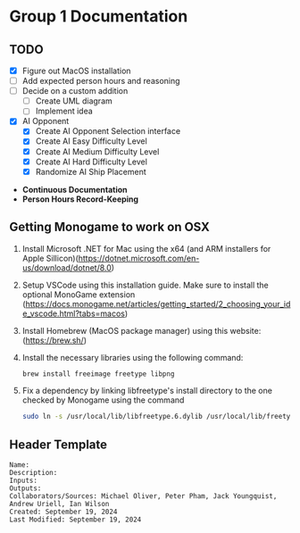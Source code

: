 # Group 1 Documentation

## TODO

- [X] Figure out MacOS installation
- [ ] Add expected person hours and reasoning
- [ ] Decide on a custom addition
  - [ ] Create UML diagram
  - [ ] Implement idea
- [X] AI Opponent
  - [X] Create AI Opponent Selection interface
  - [X] Create AI Easy Difficulty Level
  - [X] Create AI Medium Difficulty Level
  - [X] Create AI Hard Difficulty Level
  - [X] Randomize AI Ship Placement
- **Continuous Documentation**
- **Person Hours Record-Keeping**

## Getting Monogame to work on OSX

1) Install Microsoft .NET for Mac using the x64 (and ARM installers for Apple Sillicon)(https://dotnet.microsoft.com/en-us/download/dotnet/8.0)
2) Setup VSCode using this installation guide. Make sure to install the optional MonoGame extension (https://docs.monogame.net/articles/getting_started/2_choosing_your_ide_vscode.html?tabs=macos)
3) Install Homebrew (MacOS package manager) using this website: (https://brew.sh/)
4) Install the necessary libraries using the following command:

    ```bash
    brew install freeimage freetype libpng
    ```

5) Fix a dependency by linking libfreetype's install directory to the one checked by Monogame using the command

    ```bash
    sudo ln -s /usr/local/lib/libfreetype.6.dylib /usr/local/lib/freetype6
    ```

## Header Template

```
Name:
Description:
Inputs:
Outputs:
Collaborators/Sources: Michael Oliver, Peter Pham, Jack Youngquist, Andrew Uriell, Ian Wilson
Created: September 19, 2024
Last Modified: September 19, 2024
```